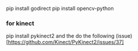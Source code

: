 pip install godirect
pip install opencv-python

### for kinect
pip install pykinect2 and the do the following
(issue)[https://github.com/Kinect/PyKinect2/issues/37]

